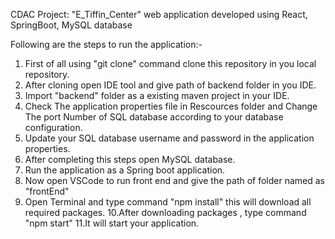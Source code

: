 CDAC Project:  "E_Tiffin_Center" web application developed using React, SpringBoot, MySQL database

Following are the steps to run the application:-

1. First of all using "git clone" command clone this repository in you local repository.
2. After cloning open IDE tool and give path of backend folder in you IDE.
3. Import "backend" folder as a existing maven project in your IDE.
4. Check The application properties file in Rescources folder and Change The port Number of SQL database according to your database configuration.
5. Update your SQL database username and password in the application properties.
6. After completing this steps open MySQL database.
7. Run the application as a Spring boot application.
8. Now open VSCode to run front end and give the path of folder named as "frontEnd"
9. Open Terminal and type command "npm install" this will download all required packages.
10.After downloading packages , type command "npm start"
11.It will start your application.
